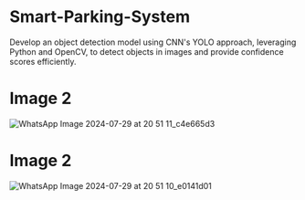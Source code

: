
# Smart-Parking-System
Develop an object detection model using CNN's YOLO approach, leveraging Python and OpenCV, to detect objects in images and provide confidence scores efficiently.

# Image 2

![WhatsApp Image 2024-07-29 at 20 51 11_c4e665d3](https://github.com/user-attachments/assets/b5bcd991-3c99-495d-bbdf-aafaa4ee7ea8)


# Image 2

![WhatsApp Image 2024-07-29 at 20 51 10_e0141d01](https://github.com/user-attachments/assets/0a839b37-32cf-4a4d-bde8-6207da9204c9)
